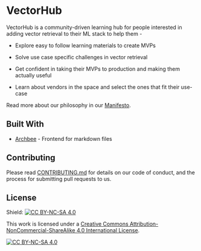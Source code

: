 # VectorHub

VectorHub is a community-driven learning hub for people interested in adding vector retrieval to their ML stack to help them -

* Explore easy to follow learning materials to create MVPs

* Solve use case specific challenges in vector retrieval

* Get confident in taking their MVPs to production and making them actually useful

* Learn about vendors in the space and select the ones that fit their use-case

Read more about our philosophy in our [Manifesto](manifesto.md).

## Built With

* [Archbee](https://www.archbee.com/) - Frontend for markdown files

## Contributing

Please read [CONTRIBUTING.md](https://hub.superlinked.com/contributing) for details on our code of conduct, and the process for submitting pull requests to us.

## License
Shield: [![CC BY-NC-SA 4.0][cc-by-nc-sa-shield]][cc-by-nc-sa]

This work is licensed under a
[Creative Commons Attribution-NonCommercial-ShareAlike 4.0 International License][cc-by-nc-sa].

[![CC BY-NC-SA 4.0][cc-by-nc-sa-image]][cc-by-nc-sa]

[cc-by-nc-sa]: http://creativecommons.org/licenses/by-nc-sa/4.0/
[cc-by-nc-sa-image]: https://licensebuttons.net/l/by-nc-sa/4.0/88x31.png
[cc-by-nc-sa-shield]: https://img.shields.io/badge/License-CC%20BY--NC--SA%204.0-lightgrey.svg
